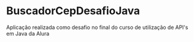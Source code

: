 # BuscadorCepDesafioJava
Aplicação realizada como desafio no final do curso de utilização de API's em Java da Alura 
